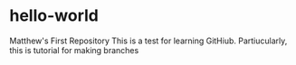 # hello-world
Matthew's First Repository
This is a test for learning GitHiub. Partiucularly, this is tutorial for making branches 
